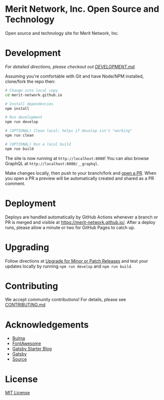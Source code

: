 # Merit Network, Inc. Open Source and Technology

Open source and technology site for Merit Network, Inc.

# Development

_For detailed directions, please checkout out [DEVELOPMENT.md](DEVELOPMENT.md)._

Assuming you're comfortable with Git and have Node/NPM installed, clone/fork the repo then:

```bash
# Change into local copy
cd merit-network.github.io

# Install dependencies
npm install

# Run development
npm run develop

# (OPTIONAL) Clean local; helps if develop isn't "working"
npm run clean

# (OPTIONAL) Run a local build
npm run build
```

The site is now running at `http://localhost:8000`! You can also browse GraphQL at `http://localhost:8000/__graphql`.

Make changes locally, then push to your branch/fork and [open a PR](https://github.com/merit-network/merit-network.github.io/compare). When you open a PR a preview will be automatically created and shared as a PR comment.

# Deployment

Deploys are handled automatically by GitHub Actions whenever a branch or PR is merged and visible at <https://merit-network.github.io/>. After a deploy runs, please allow a minute or two for GitHub Pages to catch up.

# Upgrading

Follow directions at [Upgrade for Minor or Patch Releases](https://www.gatsbyjs.com/docs/upgrade-gatsby-and-dependencies/) and test your updates locally by running `npm run develop` and `npm run build`.

# Contributing

We accept community contributions! For details, please see [CONTRIBUTING.md](CONTRIBUTING.md)

# Acknowledgements

* [Bulma](https://bulma.io/)
* [FontAwesome](https://fontawesome.com/)
* [Gatsby Starter Blog](https://github.com/gatsbyjs/gatsby-starter-blog)
* [Gatsby](https://www.gatsbyjs.com/)
* [Source](https://github.com/merit-network/merit-network.github.io)

# License

[MIT License](LICENSE)
